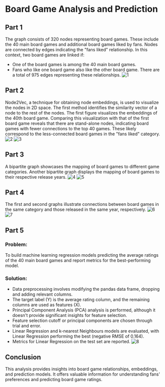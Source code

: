 # Board Game Analysis and Prediction

## Part 1
The graph consists of 320 nodes representing board games. These include the 40 main board games and additional board games liked by fans. Nodes are connected by edges indicating the "fans liked" relationship. In this context, two board games are linked if:
- One of the board games is among the 40 main board games.
- Fans who like one board game also like the other board game.
There are a total of 975 edges representing these relationships.
![1](https://github.com/pooja-krishan/40-board-games/blob/main/1.png)

## Part 2
Node2Vec, a technique for obtaining node embeddings, is used to visualize the nodes in 2D space. The first method identifies the similarity vector of a node to the rest of the nodes. The first figure visualizes the embeddings of the 40th board game. Comparing this visualization with that of the first board game reveals that there are stand-alone nodes, indicating board games with fewer connections to the top 40 games. These likely correspond to the less-connected board games in the "fans liked" category.
![2](https://github.com/pooja-krishan/40-board-games/blob/main/2.png)
![3](https://github.com/pooja-krishan/40-board-games/blob/main/3.png)

## Part 3
A bipartite graph showcases the mapping of board games to different game categories. Another bipartite graph displays the mapping of board games to their respective release years.
![4](https://github.com/pooja-krishan/40-board-games/blob/main/4.png)
![5](https://github.com/pooja-krishan/40-board-games/blob/main/5.png)

## Part 4
The first and second graphs illustrate connections between board games in the same category and those released in the same year, respectively.
![6](https://github.com/pooja-krishan/40-board-games/blob/main/6.png)
![7](https://github.com/pooja-krishan/40-board-games/blob/main/7.png)

## Part 5
### Problem:
To build machine learning regression models predicting the average ratings of the 40 main board games and report metrics for the best-performing model.
### Solution:
- Data preprocessing involves modifying the pandas data frame, dropping and adding relevant columns.
- The target label (Y) is the average rating column, and the remaining columns are used as features (X).
- Principal Component Analysis (PCA) analysis is performed, although it doesn't provide significant insights for feature selection.
- Feature selection cutoff or principal components are chosen through trial and error.
- Linear Regression and k-nearest Neighbours models are evaluated, with Linear Regression performing the best (negative RMSE of 0.164).
- Metrics for Linear Regression on the test set are reported.
![8](https://github.com/pooja-krishan/40-board-games/blob/main/8.PNG)

## Conclusion
This analysis provides insights into board game relationships, embeddings, and prediction models. It offers valuable information for understanding fans' preferences and predicting board game ratings.